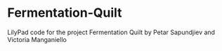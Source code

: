# Fermentation-Quilt
LilyPad code for the project Fermentation Quilt by Petar Sapundjiev and Victoria Manganiello
